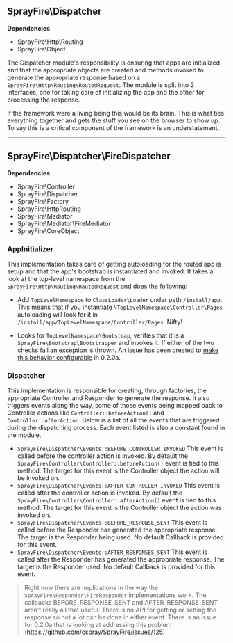 ## SprayFire\Dispatcher

**Dependencies**
- SprayFire\Http\Routing
- SprayFire\Object

The Dispatcher module's responsibility is ensuring that apps are initialized and that the appropriate objects are created and methods invoked to generate the appropriate response based on a `SprayFire\Http\Routing\RoutedRequest`. The module is split into 2 interfaces, one for taking care of initializing the app and the other for processing the response.

If the framework were a living being this would be its brain. This is what ties everything together and gets the stuff you see on the browser to show up. To say this is a critical component of the framework is an understatement.

---

## SprayFire\Dispatcher\FireDispatcher

**Dependencies**
- SprayFire\Controller
- SprayFire\Dispatcher
- SprayFire\Factory
- SprayFire\HttpRouting
- SprayFire\Mediator
- SprayFire\Mediator\FireMediator
- SprayFire\CoreObject

### AppInitializer

This implementation takes care of getting autoloading for the routed app is setup and that the app's bootstrap is instantiated and invoked. It takes a look at the top-level namespace from the `SprayFire\Http\Routing\RoutedRequest` and does the following:

- Add `TopLevelNamespace` to `ClassLoader\Loader` under path `/install/app`. This means that if you instantiate `\TopLevelNamespace\Controller\Pages` autoloading will look for it in `/install/app/TopLevelNamespace/Controller/Pages`. Nifty!

- Looks for `TopLevelNamespace\Bootstrap`, verifies that it is a `SprayFire\Bootstrap\Bootstrapper` and invokes it. If either of the two checks fail an exception is thrown. An issue has been created to [make this behavior configurable](https://github.com/cspray/SprayFire/issues/124) in 0.2.0a.

### Dispatcher

This implementation is responsible for creating, through factories, the appropriate Controller and Responder to generate the response. It also triggers events along the way, some of those events being mapped back to Controller actions like `Controller::beforeAction()` and `Controller::afterAction`. Below is a list of all the events that are triggered during the dispatching process. Each event listed is also a constant found in the module.

- `SprayFire\Dispatcher\Events::BEFORE_CONTROLLER_INVOKED`
    This event is called before the controller action is invoked. By default the `SprayFire\Controller\Controller::beforeAction()` event is tied to this method. The target for this event is the Controller object the action will be invoked on.
- `SprayFire\Dispatcher\Events::AFTER_CONTROLLER_INVOKED`
    This event is called after the controller action is invoked. By default the `SprayFire\Controller\Controller::afterAction()` event is tied to this method. The target for this event is the Controller object the action was invoked on.
- `SprayFire\Dispatcher\Events::BEFORE_RESPONSE_SENT`
    This event is called before the Responder has generated the appropriate response. The target is the Responder being used. No default Callback is provided for this event.
- `SprayFire\Dispatcher\Events::AFTER_RESPONSES_SENT`
    This event is called after the Responder has generated the appropriate response. The target is the Responder used. No default Callback is provided for this event.

> Right now there are implications in the way the `SprayFire\Responder\FireResponder` implementations work. The callbacks BEFORE_RESPONSE_SENT and AFTER_RESPONSE_SENT aren't really all that useful. There is no API for getting or setting the response so not a lot can be done in either event. There is an issue for 0.2.0a that is looking at addressing this problem (https://github.com/cspray/SprayFire/issues/125)